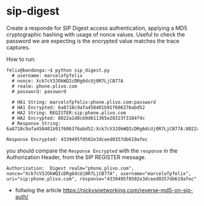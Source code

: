 # sip-digest

Create a responde for SIP Digest access authentication, applying a MD5 cryptographic hashing with usage of nonce values. Useful to check the password we are expecting is the encrypted value matches the trace captures.

How to run:

```console
felix@bandonga:~$ python sip_digest.py
  # username: marcelofpfelix
  # nonce: Xck7cV3JOkWQIcDRg6dcUj0R7LjCB77A
  # realm: phone.plivo.com
  # password: password

  # HA1 String: marcelofpfelix:phone.plivo.com:password
  # HA1 Encrypted: 6a8718c9afa458401b91f606376abd52
  # HA2 String: REGISTER:sip:phone.plivo.com
  # HA2 Encrypted: 8022a1d8cb9d611365e28323f3184f4c
  # Response String: 6a8718c9afa458401b91f606376abd52:Xck7cV3JOkWQIcDRg6dcUj0R7LjCB77A:8022a1d8cb9d611365e28323f3184f4c

Response Encrypted: 4339495f0502e3dceed0357db619afec
```

you should compare the `Response Encrypted` with the `response` in the Authorization Header, from the SIP REGISTER message.

```
Authorization:  Digest realm="phone.plivo.com", nonce="Xck7cV3JOkWQIcDRg6dcUj0R7LjCB77A", username="marcelofpfelix",  uri="sip:phone.plivo.com", response="4339495f0502e3dceed0357db619afec"  
```

* follwing the article https://nickvsnetworking.com/reverse-md5-on-sip-auth/
